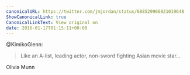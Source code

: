 ```yaml
---
canonicalURL: https://twitter.com/jmjordan/status/688529966821019648
ShowCanonicalLink: true
CanonicalLinkText: View original on
date: 2016-01-17T01:15:11+00:00
---
```

@KimikoGlenn:

> Like an A-list, leading actor, non-sword fighting Asian movie star...

Olivia Munn